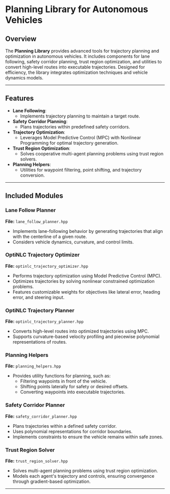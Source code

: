 # Planning Library for Autonomous Vehicles

## Overview
The **Planning Library** provides advanced tools for trajectory planning and optimization in autonomous vehicles. It includes components for lane following, safety corridor planning, trust region optimization, and utilities to convert high-level routes into executable trajectories. Designed for efficiency, the library integrates optimization techniques and vehicle dynamics models.

---

## Features
- **Lane Following**:
  - Implements trajectory planning to maintain a target route.
- **Safety Corridor Planning**:
  - Plans trajectories within predefined safety corridors.
- **Trajectory Optimization**:
  - Leverages Model Predictive Control (MPC) with Nonlinear Programming for optimal trajectory generation.
- **Trust Region Optimization**:
  - Solves cooperative multi-agent planning problems using trust region solvers.
- **Planning Helpers**:
  - Utilities for waypoint filtering, point shifting, and trajectory conversion.

---

## Included Modules

### Lane Follow Planner
**File:** `lane_follow_planner.hpp`
- Implements lane-following behavior by generating trajectories that align with the centerline of a given route.
- Considers vehicle dynamics, curvature, and control limits.

### OptiNLC Trajectory Optimizer
**File:** `optinlc_trajectory_optimizer.hpp`
- Performs trajectory optimization using Model Predictive Control (MPC).
- Optimizes trajectories by solving nonlinear constrained optimization problems.
- Features customizable weights for objectives like lateral error, heading error, and steering input.

### OptiNLC Trajectory Planner
**File:** `optinlc_trajectory_planner.hpp`
- Converts high-level routes into optimized trajectories using MPC.
- Supports curvature-based velocity profiling and piecewise polynomial representations of routes.

### Planning Helpers
**File:** `planning_helpers.hpp`
- Provides utility functions for planning, such as:
  - Filtering waypoints in front of the vehicle.
  - Shifting points laterally for safety or desired offsets.
  - Converting waypoints into executable trajectories.

### Safety Corridor Planner
**File:** `safety_corridor_planner.hpp`
- Plans trajectories within a defined safety corridor.
- Uses polynomial representations for corridor boundaries.
- Implements constraints to ensure the vehicle remains within safe zones.

### Trust Region Solver
**File:** `trust_region_solver.hpp`
- Solves multi-agent planning problems using trust region optimization.
- Models each agent's trajectory and controls, ensuring convergence through gradient-based optimization.

---

